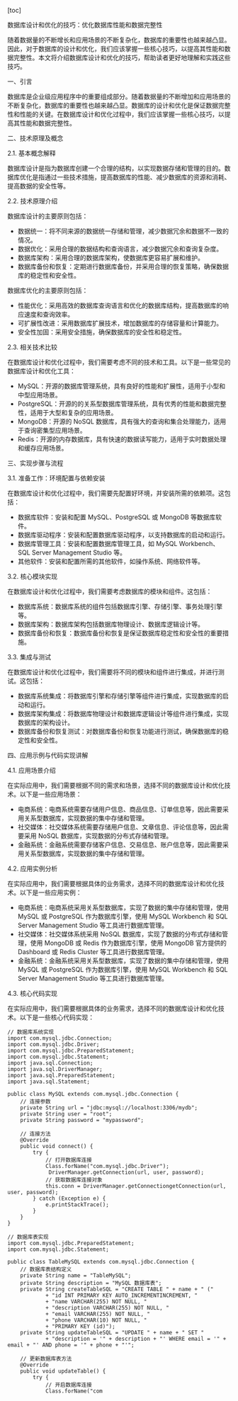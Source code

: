 
[toc]                    
                
                
数据库设计和优化的技巧：优化数据库性能和数据完整性

随着数据量的不断增长和应用场景的不断复杂化，数据库的重要性也越来越凸显。因此，对于数据库的设计和优化，我们应该掌握一些核心技巧，以提高其性能和数据完整性。本文将介绍数据库设计和优化的技巧，帮助读者更好地理解和实践这些技巧。

一、引言

数据库是企业级应用程序中的重要组成部分。随着数据量的不断增加和应用场景的不断复杂化，数据库的重要性也越来越凸显。数据库的设计和优化是保证数据完整性和性能的关键。在数据库设计和优化过程中，我们应该掌握一些核心技巧，以提高其性能和数据完整性。

二、技术原理及概念

2.1. 基本概念解释

数据库设计是指为数据库创建一个合理的结构，以实现数据存储和管理的目的。数据库优化是指通过一些技术措施，提高数据库的性能、减少数据库的资源和消耗、提高数据的安全性等。

2.2. 技术原理介绍

数据库设计的主要原则包括：

- 数据统一：将不同来源的数据统一存储和管理，减少数据冗余和数据不一致的情况。
- 数据优化：采用合理的数据结构和查询语言，减少数据冗余和查询复杂度。
- 数据库架构：采用合理的数据库架构，使数据库更容易扩展和维护。
- 数据库备份和恢复：定期进行数据库备份，并采用合理的恢复策略，确保数据库的稳定性和安全性。

数据库优化的主要原则包括：

- 性能优化：采用高效的数据库查询语言和优化的数据库结构，提高数据库的响应速度和查询效率。
- 可扩展性改进：采用数据库扩展技术，增加数据库的存储容量和计算能力。
- 安全性加固：采用安全措施，确保数据库的安全性和稳定性。

2.3. 相关技术比较

在数据库设计和优化过程中，我们需要考虑不同的技术和工具。以下是一些常见的数据库设计和优化工具：

- MySQL：开源的数据库管理系统，具有良好的性能和扩展性，适用于小型和中型应用场景。
- PostgreSQL：开源的的关系型数据库管理系统，具有优秀的性能和数据完整性，适用于大型和复杂的应用场景。
- MongoDB：开源的 NoSQL 数据库，具有强大的查询和集合处理能力，适用于查询密集型应用场景。
- Redis：开源的内存数据库，具有快速的数据读写能力，适用于实时数据处理和缓存应用场景。

三、实现步骤与流程

3.1. 准备工作：环境配置与依赖安装

在数据库设计和优化过程中，我们需要先配置好环境，并安装所需的依赖项。这包括：

- 数据库软件：安装和配置 MySQL、PostgreSQL 或 MongoDB 等数据库软件。
- 数据库驱动程序：安装和配置数据库驱动程序，以支持数据库的启动和运行。
- 数据库管理工具：安装和配置数据库管理工具，如 MySQL Workbench、SQL Server Management Studio 等。
- 其他软件：安装和配置所需的其他软件，如操作系统、网络软件等。

3.2. 核心模块实现

在数据库设计和优化过程中，我们需要考虑数据库的模块和组件。这包括：

- 数据库系统：数据库系统的组件包括数据库引擎、存储引擎、事务处理引擎等。
- 数据库架构：数据库架构包括数据库物理设计、数据库逻辑设计等。
- 数据库备份和恢复：数据库备份和恢复是保证数据库稳定性和安全性的重要措施。

3.3. 集成与测试

在数据库设计和优化过程中，我们需要将不同的模块和组件进行集成，并进行测试。这包括：

- 数据库系统集成：将数据库引擎和存储引擎等组件进行集成，实现数据库的启动和运行。
- 数据库架构集成：将数据库物理设计和数据库逻辑设计等组件进行集成，实现数据库的架构设计。
- 数据库备份和恢复测试：对数据库备份和恢复功能进行测试，确保数据库的稳定性和安全性。

四、应用示例与代码实现讲解

4.1. 应用场景介绍

在实际应用中，我们需要根据不同的需求和场景，选择不同的数据库设计和优化技术。以下是一些应用场景：

- 电商系统：电商系统需要存储用户信息、商品信息、订单信息等，因此需要采用关系型数据库，实现数据的集中存储和管理。
- 社交媒体：社交媒体系统需要存储用户信息、文章信息、评论信息等，因此需要采用 NoSQL 数据库，实现数据的分布式存储和管理。
- 金融系统：金融系统需要存储客户信息、交易信息、账户信息等，因此需要采用关系型数据库，实现数据的集中存储和管理。

4.2. 应用实例分析

在实际应用中，我们需要根据具体的业务需求，选择不同的数据库设计和优化技术。以下是一些应用实例：

- 电商系统：电商系统采用关系型数据库，实现了数据的集中存储和管理，使用 MySQL 或 PostgreSQL 作为数据库引擎，使用 MySQL Workbench 和 SQL Server Management Studio 等工具进行数据库管理。
- 社交媒体：社交媒体系统采用 NoSQL 数据库，实现了数据的分布式存储和管理，使用 MongoDB 或 Redis 作为数据库引擎，使用 MongoDB 官方提供的 Dashboard 或 Redis Cluster 等工具进行数据库管理。
- 金融系统：金融系统采用关系型数据库，实现了数据的集中存储和管理，使用 MySQL 或 PostgreSQL 作为数据库引擎，使用 MySQL Workbench 和 SQL Server Management Studio 等工具进行数据库管理。

4.3. 核心代码实现

在实际应用中，我们需要根据具体的业务需求，选择不同的数据库设计和优化技术。以下是一些核心代码实现：

```
// 数据库系统实现
import com.mysql.jdbc.Connection;
import com.mysql.jdbc.Driver;
import com.mysql.jdbc.PreparedStatement;
import com.mysql.jdbc.Statement;
import java.sql.Connection;
import java.sql.DriverManager;
import java.sql.PreparedStatement;
import java.sql.Statement;

public class MySQL extends com.mysql.jdbc.Connection {
    // 连接参数
    private String url = "jdbc:mysql://localhost:3306/mydb";
    private String user = "root";
    private String password = "mypassword";

    // 连接方法
    @Override
    public void connect() {
        try {
            // 打开数据库连接
            Class.forName("com.mysql.jdbc.Driver");
             DriverManager.getConnection(url, user, password);
            // 获取数据库连接对象
            this.conn = DriverManager.getConnectiongetConnection(url, user, password);
        } catch (Exception e) {
            e.printStackTrace();
        }
    }
}

// 数据库表实现
import com.mysql.jdbc.PreparedStatement;
import com.mysql.jdbc.Statement;

public class TableMySQL extends com.mysql.jdbc.Connection {
    // 数据库表结构定义
    private String name = "TableMySQL";
    private String description = "MySQL 数据库表";
    private String createTableSQL = "CREATE TABLE " + name + " ("
            + "id INT PRIMARY KEY AUTO_INCREMENTINCREMENT, "
            + "name VARCHAR(255) NOT NULL, "
            + "description VARCHAR(255) NOT NULL, "
            + "email VARCHAR(255) NOT NULL, "
            + "phone VARCHAR(10) NOT NULL, "
            + "PRIMARY KEY (id)");
    private String updateTableSQL = "UPDATE " + name + " SET "
            + "description = '" + description + "' WHERE email = '" + email + "' AND phone = '" + phone + "'";

    // 更新数据库表方法
    @Override
    public void updateTable() {
        try {
            // 开启数据库连接
            Class.forName("com

